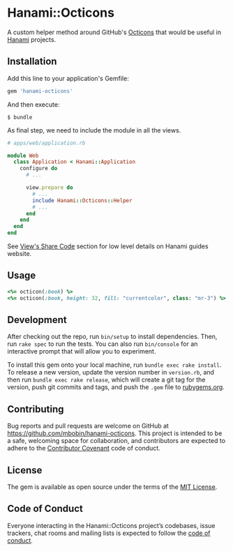 # Hanami::Octicons

A custom helper method around GitHub's [Octicons](https://github.com/primer/octicons) that would be useful in [Hanami](http://hanamirb.org/) projects.

## Installation

Add this line to your application's Gemfile:

```ruby
gem 'hanami-octicons'
```

And then execute:

    $ bundle

As final step, we need to include the module in all the views.
```ruby
# apps/web/application.rb

module Web
  class Application < Hanami::Application
    configure do
      # ...

      view.prepare do
        # ...
        include Hanami::Octicons::Helper
        # ...
      end
    end
  end
end
```

See [View's Share Code](http://hanamirb.org/guides/1.1/views/share-code/) section for low level details on Hanami guides website.

## Usage

```ruby
<%= octicon(:book) %>
<%= octicon(:book, height: 32, fill: "currentcolor", class: "mr-3") %>
```

## Development

After checking out the repo, run `bin/setup` to install dependencies. Then, run `rake spec` to run the tests. You can also run `bin/console` for an interactive prompt that will allow you to experiment.

To install this gem onto your local machine, run `bundle exec rake install`. To release a new version, update the version number in `version.rb`, and then run `bundle exec rake release`, which will create a git tag for the version, push git commits and tags, and push the `.gem` file to [rubygems.org](https://rubygems.org).

## Contributing

Bug reports and pull requests are welcome on GitHub at https://github.com/mbobin/hanami-octicons. This project is intended to be a safe, welcoming space for collaboration, and contributors are expected to adhere to the [Contributor Covenant](http://contributor-covenant.org) code of conduct.

## License

The gem is available as open source under the terms of the [MIT License](https://opensource.org/licenses/MIT).

## Code of Conduct

Everyone interacting in the Hanami::Octicons project’s codebases, issue trackers, chat rooms and mailing lists is expected to follow the [code of conduct](https://github.com/mbobin/hanami-octicons/blob/master/CODE_OF_CONDUCT.md).

